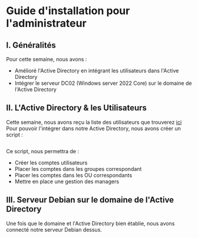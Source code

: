 # Guide d'installation pour l'administrateur
## I. Généralités
Pour cette semaine, nous avons :
  - Amélioré l'Active Directory en intégrant les utilisateurs dans l'Active Directory
  - Intégrer le serveur DC02 (Windows server 2022 Core) sur le domaine de l'Active Directory

## II. L'Active Directory & les Utilisateurs
Cette semaine, nous avons reçu la liste des utilisateurs que trouverez [ici](https://github.com/WildCodeSchool/TSSR-BDX-0924-P3-G2/blob/Dev/Ressources/utilisateur.pdf)
Pour pouvoir l'intégrer dans notre Active Directory, nous avons créer un script :
```powershell

```
Ce script, nous permettra de :
  - Créer les comptes utilisateurs
  - Placer les comptes dans les groupes correspondant
  - Placer les comptes dans les OU correspondants
  - Mettre en place une gestion des managers
## III. Serveur Debian sur le domaine de l'Active Directory
Une fois que le domaine et l'Active Directory bien établie, nous avons connecté notre serveur Debian dessus.
